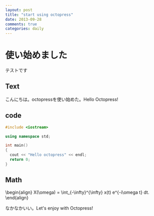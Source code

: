 ```yaml
---
layout: post
title: "start using octopress"
date: 2013-09-28
comments: true
categories: daily
---
```


# 使い始めました

テストです

## Text

こんにちは。octopressを使い始めた。Hello Octopress!

## code

```c++
#include <iostream>

using namespace std;

int main()
{
  cout << "Hello octopress" << endl;
  return 0;
}
```

## Math

<div>
\begin{align}
X(\omega) = \int_{-\infty}^{\infty} x(t) e^{-i\omega t} dt.
\end{align}
</div>

なかなかいい。Let's enjoy with Octopress!
